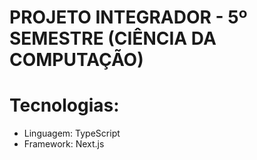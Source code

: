 # PROJETO INTEGRADOR - 5º SEMESTRE (CIÊNCIA DA COMPUTAÇÃO)

# Tecnologias:
- Linguagem: TypeScript
- Framework: Next.js
<!-- - Servidor: AWS -->